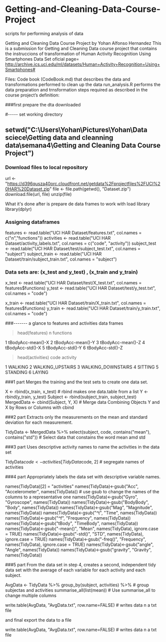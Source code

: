 # Getting-and-Cleaning-Data-Course-Project
scripts for performing analysis of data

Getting and Cleaning Data Course Project by Yohan Alfonso Hernandez
This is a submission for Getting and Cleaning Data course project that contains the instruccions of transformation of Human Activity Recognition Using Smartphones Data Set 
oficial page= http://archive.ics.uci.edu/ml/datasets/Human+Activity+Recognition+Using+Smartphones#

Files:
Code book (CodeBook.md) that describes the data and transformations performed to clean up the data
run_analysis.R performs the data preparation and trnsformation  steps required as described in the course project’s definition:

###first prepare the dta downloaded


#----- set working directory

## setwd("C:\\Users\\Yohan\\Pictures\\Yohan\\Data sciece\\Getting data and cleanning data\\semana4\\Getting and Cleaning Data Course Project")


### Download files to local repository
url <- "https://d396qusza40orc.cloudfront.net/getdata%2Fprojectfiles%2FUCI%20HAR%20Dataset.zip"
file <- file.path(getwd(), "Dataset.zip")
download.file(url, file) 
unzip(file) 


What it's done after is prepare de data frames to work with
load library
library(dplyr)

### Assigning dataframes

features <- read.table("UCI HAR Dataset/features.txt", col.names = c("n","functions"))
activities <- read.table("UCI HAR Dataset/activity_labels.txt", col.names = c("code", "activity"))
subject_test <- read.table("UCI HAR Dataset/test/subject_test.txt", col.names = "subject")
subject_train <- read.table("UCI HAR Dataset/train/subject_train.txt", col.names = "subject")


### Data sets  are:  (x_test and  y_test) , (x_train and y_train)

x_test <- read.table("UCI HAR Dataset/test/X_test.txt", col.names = features$functions)
y_test <- read.table("UCI HAR Dataset/test/y_test.txt", col.names = "code")

x_train <- read.table("UCI HAR Dataset/train/X_train.txt", col.names = features$functions)
y_train <- read.table("UCI HAR Dataset/train/y_train.txt", col.names = "code")

###-------   a  glance to features and activities data frames

> head(features)
 n         functions

 1 tBodyAcc-mean()-X
 2 tBodyAcc-mean()-Y
 3 tBodyAcc-mean()-Z
 4 tBodyAcc-std()-X
 5 tBodyAcc-std()-Y
 6 tBodyAcc-std()-Z


 > head(activities)
 code   activity

 1      WALKING
 2      WALKING_UPSTAIRS
 3      WALKING_DOWNSTAIRS
 4      SITTING
 5      STANDING
 6      LAYING


###1 part Merges the training and the test sets to create one data set.

X <- rbind(x_train, x_test)                     # rbind makes one data.table from a list 
Y <- rbind(y_train, y_test)
Subject <- rbind(subject_train, subject_test)
MergedData <- cbind(Subject, Y, X)              # Merge data Combining Objects Y and X  by Rows or Columns with cbind

###2 part Extracts only the measurements on the mean and standard deviation for each measurement.

TidyData <- MergedData %>% select(subject, code, contains("mean"), contains("std"))   # Select data that constains the word mean amd std


###3 part Uses descriptive activity names to name the activities in the data set

TidyData$code <- activities[TidyData$code, 2]     # segregate  names of activities


###4 part Appropriately labels the data set with descriptive variable names. 

names(TidyData)[2] = "activities"
names(TidyData)<-gsub("Acc", "Accelerometer", names(TidyData))          #  use gsub to change the names of the columns to a representative one
names(TidyData)<-gsub("Gyro", "Gyroscope", names(TidyData))
names(TidyData)<-gsub("BodyBody", "Body", names(TidyData))
names(TidyData)<-gsub("Mag", "Magnitude", names(TidyData))
names(TidyData)<-gsub("^t", "Time", names(TidyData))
names(TidyData)<-gsub("^f", "Frequency", names(TidyData))
names(TidyData)<-gsub("tBody", "TimeBody", names(TidyData))
names(TidyData)<-gsub("-mean()", "Mean", names(TidyData), ignore.case = TRUE)
names(TidyData)<-gsub("-std()", "STD", names(TidyData), ignore.case = TRUE)
names(TidyData)<-gsub("-freq()", "Frequency", names(TidyData), ignore.case = TRUE)
names(TidyData)<-gsub("angle", "Angle", names(TidyData))
names(TidyData)<-gsub("gravity", "Gravity", names(TidyData))

###5 part  From the data set in step 4, creates a second, independent tidy data set with the average of each variable for each activity and each subject.

AvgData <- TidyData %>%
        group_by(subject, activities) %>%               # group  subjectas and activities
        summarise_all(list(mean))                       # Use summarise_all to change  multiple columns

write.table(AvgData, "AvgData.txt", row.name=FALSE)   # writes data n a txt file


and final export the data to a file

write.table(AvgData, "AvgData.txt", row.name=FALSE)   # writes data n a txt file


